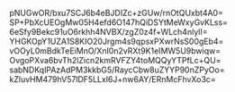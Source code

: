 pNUGwOR/bxu7SCJ6b4eBJDIZc+zGUw/rnOtQUxbt4A0=
SP+PbXcUEOgMw05H4efd6O147hQiDSYtMeWxyGvKLss=
6eSfy9Bekc91uO6rkhh4NVBX/zgZ0z4f+WLch4nlylI=
YHGKOpY1UZA1S8KIO20Jrgm4s9qpsxPXwrNsS00gEb4=
vOOyL0mBdkTeEiMnO/XnI0n2vRXt9K1eIMW5U9bwiqw=
OvgoPXva6bvTh2lZicn2kmRVFZY4toMQQyYTPfLc+QU=
sabNDKqlPAzAdPM3kkbG5/RaycCbw8uZYYP90nZPyOo=
kZluvHM479hV57lDF5LLxl6J+nw6AY/ERnMcFhvXo3c=
